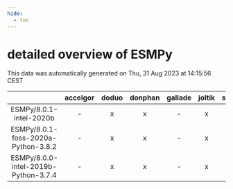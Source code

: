 ```yaml
---
hide:
  - toc
---
```


detailed overview of ESMPy
==========================


This data was automatically generated on Thu, 31 Aug 2023 at 14:15:56 CEST  

| |accelgor|doduo|donphan|gallade|joltik|skitty|swalot|victini|
| :---: | :---: | :---: | :---: | :---: | :---: | :---: | :---: | :---: |
|ESMPy/8.0.1-intel-2020b|-|x|x|-|x|x|x|x|
|ESMPy/8.0.1-foss-2020a-Python-3.8.2|-|x|x|-|x|x|x|x|
|ESMPy/8.0.0-intel-2019b-Python-3.7.4|-|x|x|-|x|x|-|x|
